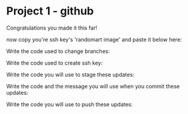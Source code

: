 # Project 1 - github

Congratulations you made it this far!

now copy you're ssh key's 'randomart image' and paste it below here:






Write the code used to change branches:


Write the code used to create ssh key:

Write the code you will use to stage these updates:

Write the code and the message you will use when you commit these updates:

Write the code you will use to push these updates:
